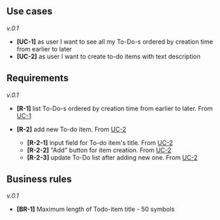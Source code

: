 ## Use cases

*v.0.1*

- <a name="uc-1"></a>**[UC-1]** as user I want to see all my To-Do-s ordered by creation time from earlier to later
- <a name="uc-2"></a>**[UC-2]** as user I want to create to-do items with text description

## Requirements

*v.0.1*

- <a name="r-1"></a>**[R-1]** list To-Do-s ordered by creation time from earlier to later. From [UC-1](#uc-1)

- <a name="r-2"></a>**[R-2]** add new To-do item. From [UC-2](#uc-2)
    - <a name="r-2-1">**[R-2-1]** input field for To-do item's title. From [UC-2](#uc-2)
    - <a name="r-2-2">**[R-2-2]** "Add" button for item creation. From [UC-2](#uc-2)
    - <a name="r-2-3">**[R-2-3]** update To-Do list after adding new one. From [UC-2](#uc-2)

## Business rules

*v.0.1*

- <a name="br-1">**[BR-1]** Maximum length of Todo-item title - 50 symbols

